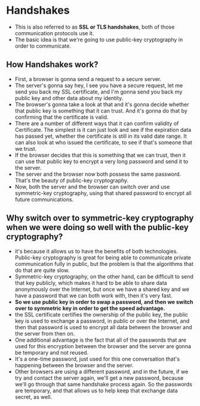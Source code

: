 
# Handshakes

- This is also referred to as **SSL or TLS handshakes**, both of those communication protocols use it.
- The basic idea is that we're going to use public-key cryptography in order to communicate.

## How Handshakes work? 

- First, a browser is gonna send a request to a secure server.
- The server's gonna say hey, I see you have a secure request, let me send you back my SSL certificate, and I'm gonna send you back my public key and other data about my identity.
- The browser's gonna take a look at that and it's gonna decide whether that public key is something that it can trust. And it's gonna do that by confirming that the certificate is valid. 
- There are a number of different ways that it can confirm validity of Certificate. The simplest is it can just look and see if the expiration data has passed yet, whether the certificate is still in its valid date range. It can also look at who issued the certificate, to see if that's someone that we trust.
- If the browser decides that this is something that we can trust, then it can use that public key to encrypt a very long password and send it to the server.
- The server and the browser now both possess the same password. That's the beauty of public-key cryptography.
- Now, both the server and the browser can switch over and use symmetric-key cryptography, using that shared password to encrypt all future communications.


## Why switch over to symmetric-key cryptography when we were doing so well with the public-key cryptography?

- it's because it allows us to have the benefits of both technologies. Public-key cryptography is great for being able to communicate private communication fully in public, but the problem is that the algorithms that do that are quite slow. 
- Symmetric-key cryptography, on the other hand, can be difficult to send that key publicly, which makes it hard to be able to share data anonymously over the Internet, but once we have a shared key and we have a password that we can both work with, then it's very fast.
- **So we use public key in order to swap a password, and then we switch over to symmetric key in order to get the speed advantage.**
- the SSL certificate certifies the ownership of the public key, the public key is used to exchange a password, in public or over the Internet, and then that password is used to encrypt all data between the browser and the server from then on.
- One additional advantage is the fact that all of the passwords that are used for this encryption between the browser and the server are gonna be temporary and not reused.
- It's a one-time password, just used for this one conversation that's happening between the browser and the server.
- Other browsers are using a different password, and in the future, if we try and contact the server again, we'll get a new password, because we'll go through that same handshake process again. So the passwords are temporary, and that allows us to help keep that exchange data secret, as well.